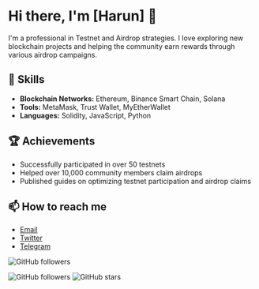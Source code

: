 # Hi there, I'm [Harun] 👋

I'm a professional in Testnet and Airdrop strategies. I love exploring new blockchain projects and helping the community earn rewards through various airdrop campaigns.

## 🚀 Skills

- **Blockchain Networks:** Ethereum, Binance Smart Chain, Solana
- **Tools:** MetaMask, Trust Wallet, MyEtherWallet
- **Languages:** Solidity, JavaScript, Python

## 🏆 Achievements

- Successfully participated in over 50 testnets
- Helped over 10,000 community members claim airdrops
- Published guides on optimizing testnet participation and airdrop claims

## 📫 How to reach me

- [Email](dkipas08@gmail.com)
- [Twitter](https://x.com/AirdropIdn25)
- [Telegram](https://t.me/FxcTe)

![GitHub followers](https://img.shields.io/github/followers/HarunTampan?style=social)



![GitHub followers](https://img.shields.io/github/followers/HarunTampan?style=social)
![GitHub stars](https://img.shields.io/github/stars/HarunTampan?style=social)


  

